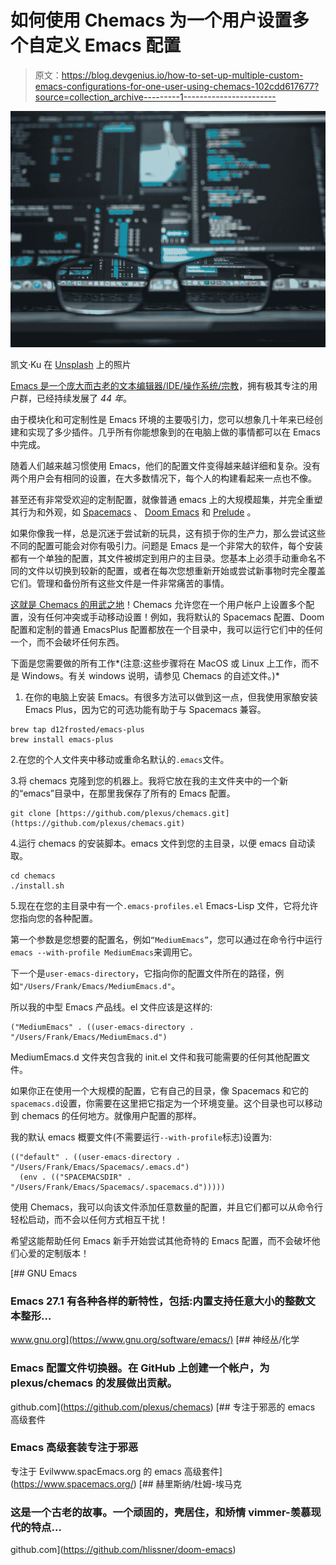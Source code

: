 # 如何使用 Chemacs 为一个用户设置多个自定义 Emacs 配置

> 原文：<https://blog.devgenius.io/how-to-set-up-multiple-custom-emacs-configurations-for-one-user-using-chemacs-102cdd617677?source=collection_archive---------1----------------------->

![](img/a1a03f4a2335ec1c46406802e4ab365f.png)

凯文·Ku 在 [Unsplash](https://unsplash.com?utm_source=medium&utm_medium=referral) 上的照片

[Emacs 是一个庞大而古老的文本编辑器/IDE/操作系统/宗教](https://www.gnu.org/software/emacs/)，拥有极其专注的用户群，已经持续发展了 *44 年*。

由于模块化和可定制性是 Emacs 环境的主要吸引力，您可以想象几十年来已经创建和实现了多少插件。几乎所有你能想象到的在电脑上做的事情都可以在 Emacs 中完成。

随着人们越来越习惯使用 Emacs，他们的配置文件变得越来越详细和复杂。没有两个用户会有相同的设置，在大多数情况下，每个人的构建看起来一点也不像。

甚至还有非常受欢迎的定制配置，就像普通 emacs 上的大规模超集，并完全重塑其行为和外观，如 [Spacemacs](https://www.spacemacs.org/) 、 [Doom Emacs](https://github.com/hlissner/doom-emacs) 和 [Prelude](https://github.com/bbatsov/prelude) 。

如果你像我一样，总是沉迷于尝试新的玩具，这有损于你的生产力，那么尝试这些不同的配置可能会对你有吸引力。问题是 Emacs 是一个非常大的软件，每个安装都有一个单独的配置，其文件被绑定到用户的主目录。您基本上必须手动重命名不同的文件以切换到较新的配置，或者在每次您想重新开始或尝试新事物时完全覆盖它们。管理和备份所有这些文件是一件非常痛苦的事情。

[这就是 Chemacs 的用武之地](https://github.com/plexus/chemacs)！Chemacs 允许您在一个用户帐户上设置多个配置，没有任何冲突或手动移动设置！例如，我将默认的 Spacemacs 配置、Doom 配置和定制的普通 EmacsPlus 配置都放在一个目录中，我可以运行它们中的任何一个，而不会破坏任何东西。

下面是您需要做的所有工作*(注意:这些步骤将在 MacOS 或 Linux 上工作，而不是 Windows。有关 windows 说明，请参见 Chemacs 的自述文件。)*

1.  在你的电脑上安装 Emacs。有很多方法可以做到这一点，但我使用家酿安装 Emacs Plus，因为它的可选功能有助于与 Spacemacs 兼容。

```
brew tap d12frosted/emacs-plus
brew install emacs-plus
```

2.在您的个人文件夹中移动或重命名默认的`.emacs`文件。

3.将 chemacs 克隆到您的机器上。我将它放在我的主文件夹中的一个新的“emacs”目录中，在那里我保存了所有的 Emacs 配置。

```
git clone [https://github.com/plexus/chemacs.git](https://github.com/plexus/chemacs.git)
```

4.运行 chemacs 的安装脚本。emacs 文件到您的主目录，以便 emacs 自动读取。

```
cd chemacs
./install.sh
```

5.现在在您的主目录中有一个`.emacs-profiles.el` Emacs-Lisp 文件，它将允许您指向您的各种配置。

第一个参数是您想要的配置名，例如`“MediumEmacs”`，您可以通过在命令行中运行`emacs --with-profile MediumEmacs`来调用它。

下一个是`user-emacs-directory`，它指向你的配置文件所在的路径，例如`"/Users/Frank/Emacs/MediumEmacs.d"`。

所以我的中型 Emacs 产品线。el 文件应该是这样的:

```
("MediumEmacs" . ((user-emacs-directory . "/Users/Frank/Emacs/MediumEmacs.d")
```

MediumEmacs.d 文件夹包含我的 init.el 文件和我可能需要的任何其他配置文件。

如果你正在使用一个大规模的配置，它有自己的目录，像 Spacemacs 和它的`spacemacs.d`设置，你需要在这里把它指定为一个环境变量。这个目录也可以移动到 chemacs 的任何地方。就像用户配置的那样。

我的默认 emacs 概要文件(不需要运行`--with-profile`标志)设置为:

```
(("default" . ((user-emacs-directory . "/Users/Frank/Emacs/Spacemacs/.emacs.d")
  (env . (("SPACEMACSDIR" . "/Users/Frank/Emacs/Spacemacs/.spacemacs.d")))))
```

使用 Chemacs，我可以向该文件添加任意数量的配置，并且它们都可以从命令行轻松启动，而不会以任何方式相互干扰！

希望这能帮助任何 Emacs 新手开始尝试其他奇特的 Emacs 配置，而不会破坏他们心爱的定制版本！

[](https://www.gnu.org/software/emacs/) [## GNU Emacs

### Emacs 27.1 有各种各样的新特性，包括:内置支持任意大小的整数文本整形…

www.gnu.org](https://www.gnu.org/software/emacs/) [](https://github.com/plexus/chemacs) [## 神经丛/化学

### Emacs 配置文件切换器。在 GitHub 上创建一个帐户，为 plexus/chemacs 的发展做出贡献。

github.com](https://github.com/plexus/chemacs) [](https://www.spacemacs.org/) [## 专注于邪恶的 emacs 高级套件

### Emacs 高级套装专注于邪恶

专注于 Evilwww.spacEmacs.org 的 emacs 高级套件](https://www.spacemacs.org/) [](https://github.com/hlissner/doom-emacs) [## 赫里斯纳/杜姆-埃马克

### 这是一个古老的故事。一个顽固的，壳居住，和矫情 vimmer-羡慕现代的特点…

github.com](https://github.com/hlissner/doom-emacs)